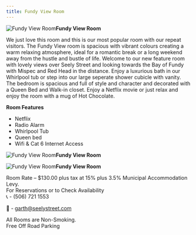 ```yaml
---
title: Fundy View Room
---
```


![Fundy View Room](/img/fundy.jpg)**Fundy View Room**

We just love this room and this is our most popular room with our repeat visitors. The Fundy View room is spacious with vibrant colours creating a warm relaxing atmosphere, ideal for a romantic break or a long weekend away from the hustle and bustle of life. Welcome to our new feature room with lovely views over Seely Street and looking towards the Bay of Fundy with Mispec and Red Head in the distance. Enjoy a luxurious bath in our Whirlpool tub or step into our large seperate shower cubicle with vanity. The bedroom is spacious and full of style and character and decorated with a Queen Bed and Walk-in closet. Enjoy a Netflix movie or just relax and enjoy the room with a mug of Hot Chocolate.  

**Room Features**

* Netflix
* Radio Alarm
* Whirlpool Tub
* Queen bed
* Wifi & Cat 6 Internet Access

![Fundy View Room](/img/fundy2.jpg)**Fundy View Room**

![Fundy View Room](/img/fundy3.jpg)**Fundy View Room**

Room Rate – $130.00 plus tax at 15% plus 3.5% Municipal Accommodation Levy.  
For Reservations or to Check Availability  
&#128222; - (506) 721 1553
 
&#128231; - <garth@seelystreet.com>
 
 All Rooms are Non-Smoking.  
 Free Off Road Parking
